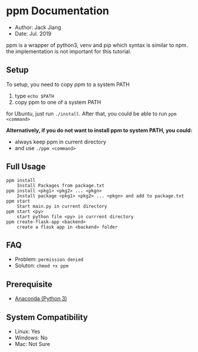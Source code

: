 # ppm Documentation

- Author: Jack Jiang
- Date: Jul. 2019

ppm is a wrapper of python3, venv and pip which syntax is similar to npm. the implementation is not important for this tutorial.

## Setup

To setup, you need to copy ppm to a system PATH

1. type `echo $PATH`
2. copy ppm to one of a system PATH

for Ubuntu, just run `./install`. After that, you could be able to run `ppm <command>`

**Alternatively, if you do not want to install ppm to system PATH, you could:**

- always keep ppm in current directory
- and use `./ppm <command>`

## Full Usage

```
ppm install
    Install Packages from package.txt
ppm install <pkg1> <pkg2> ... <pkgn>
    Install package <pkg1> <pkg2> ... <pkgn> and add to package.txt
ppm start
    Start main.py in current directory
ppm start <py>
    start python file <py> in currrent directory
ppm create-flask-app <backend>
    create a flask app in <backend> folder
```

## FAQ

- Problem: `permission denied`
- Soluton: `chmod +x ppm`

## Prerequisite

- [Anaconda (Python 3)](https://www.anaconda.com/distribution/#download-section)

## System Compatibility

- Linux: Yes
- Windows: No
- Mac: Not Sure